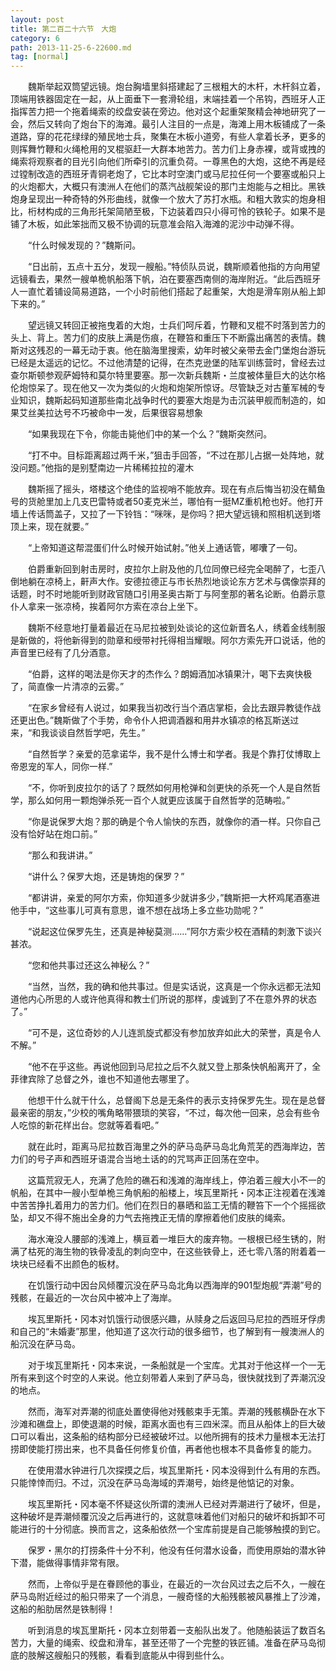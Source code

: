 ```yaml
---
layout: post
title: 第二百二十六节　大炮
category: 6
path: 2013-11-25-6-22600.md
tag: [normal]
---
```


　　魏斯举起双筒望远镜。炮台胸墙里斜搭建起了三根粗大的木杆，木杆斜立着，顶端用铁器固定在一起，从上面垂下一套滑轮组，末端挂着一个吊钩，西班牙人正指挥苦力把一个拖着绳索的绞盘安装在旁边。他对这个起重架聚精会神地研究了一会，然后又转向了炮台下的海滩。最引人注目的一点是，海滩上用木板铺成了一条道路，穿的花花绿绿的殖民地士兵，聚集在木板小道旁，有些人拿着长矛，更多的则挥舞竹鞭和火绳枪用的叉棍驱赶一大群本地苦力。苦力们上身赤裸，或背或拽的绳索将观察者的目光引向他们所牵引的沉重负荷。一尊黑色的大炮，这绝不再是经过镗制改造的西班牙青铜老炮了，它比本时空澳门或马尼拉任何一个要塞或船只上的火炮都大，大概只有澳洲人在他们的蒸汽战舰架设的那门主炮能与之相比。黑铁炮身呈现出一种奇特的外形曲线，就像一个放大了苏打水瓶。和粗大敦实的炮身相比，桁材构成的三角形托架简陋至极，下边装着四只小得可怜的铁轮子。如果不是铺了木板，如此笨拙而又极不协调的玩意准会陷入海滩的泥沙中动弹不得。

　　“什么时候发现的？”魏斯问。

　　“日出前，五点十五分，发现一艘船。”特侦队员说，魏斯顺着他指的方向用望远镜看去，果然一艘单桅帆船落下帆，泊在要塞西南侧的海岸附近。“此后西班牙人一直忙着铺设简易道路，一个小时前他们搭起了起重架，大炮是滑车刚从船上卸下来的。”

　　望远镜又转回正被拖曳着的大炮，士兵们呵斥着，竹鞭和叉棍不时落到苦力的头上、背上。苦力们的皮肤上满是伤痕，在鞭笞和重压下不断露出痛苦的表情。魏斯对这残忍的一幕无动于衷。他在脑海里搜索，幼年时被父亲带去金门堡炮台游玩已经是太遥远的记忆。不过他清楚的记得，在杰克逊堡的陆军训练营时，曾经去过查尔斯顿参观萨姆特和莫尔特里要塞。那一次新兵魏斯・兰度被体量巨大的达尔格伦炮惊呆了。现在他又一次为类似的火炮和炮架所惊讶。尽管缺乏对古董军械的专业知识，魏斯起码知道那些南北战争时代的要塞大炮是为击沉装甲舰而制造的，如果艾丝美拉达号不巧被命中一发，后果很容易想象

　　“如果我现在下令，你能击毙他们中的某一个么？”魏斯突然问。

　　“打不中。目标距离超过两千米，”狙击手回答，“不过在那儿占据一处阵地，就没问题。”他指的是别墅南边一片稀稀拉拉的灌木

　　魏斯摇了摇头，塔楼这个绝佳的监视哨不能放弃。现在有点后悔当初没在鲭鱼号的货舱里加上几支巴雷特或者50麦克米兰，哪怕有一挺MZ重机枪也好。他打开墙上传话筒盖子，又拉了一下铃铛：“咪咪，是你吗？把大望远镜和照相机送到塔顶上来，现在就要。”

　　“上帝知道这帮混蛋们什么时候开始试射。”他关上通话管，嘟囔了一句。

　　伯爵重新回到射击房时，皮拉尔上尉及他的几位同僚已经完全喝醉了，七歪八倒地躺在凉椅上，鼾声大作。安德拉德正与市长热烈地谈论东方艺术与偶像崇拜的话题，时不时地能听到财政官随口引用圣奥古斯丁与阿奎那的著名论断。伯爵示意仆人拿来一张凉椅，挨着阿尔方索在凉台上坐下。

　　魏斯不经意地打量着最近在马尼拉被到处谈论的这位新晋名人，绣着金线制服是新做的，将他新得到的勋章和绶带衬托得相当耀眼。阿尔方索先开口说话，他的声音里已经有了几分酒意。

　　“伯爵，这样的喝法是你天才的杰作么？朗姆酒加冰镇果汁，喝下去爽快极了，简直像一片清凉的云雾。”

　　“在家乡曾经有人说过，如果我当初改行当个酒店掌柜，会比去跟异教徒作战还更出色。”魏斯做了个手势，命令仆人把调酒器和用井水镇凉的格瓦斯送过来，“和我谈谈自然哲学吧，先生。”

　　“自然哲学？亲爱的范拿诺华，我不是什么博士和学者。我是个靠打仗博取上帝恩宠的军人，同你一样.”

　　“不，你听到皮拉尔的话了？既然如何用枪弹和剑更快的杀死一个人是自然哲学，那么如何用一颗炮弹杀死一百个人就更应该属于自然哲学的范畴啦。”

　　“你是说保罗大炮？那的确是个令人愉快的东西，就像你的酒一样。只你自己没有恰好站在炮口前。”

　　“那么和我讲讲。”

　　“讲什么？保罗大炮，还是铸炮的保罗？”

　　“都讲讲，亲爱的阿尔方索，你知道多少就讲多少，”魏斯把一大杯鸡尾酒塞进他手中，“这些事儿可真有意思，谁不想在战场上多立些功勋呢？”

　　“说起这位保罗先生，还真是神秘莫测……”阿尔方索少校在酒精的刺激下谈兴甚浓。

　　“您和他共事过还这么神秘么？”

　　“当然，当然，我的确和他共事过。但是实话说，这真是一个你永远都无法知道他内心所思的人或许他真得和教士们所说的那样，虔诚到了不在意外界的状态了。”

　　“可不是，这位奇妙的人儿连凯旋式都没有参加放弃如此大的荣誉，真是令人不解。”

　　“他不在乎这些。再说他回到马尼拉之后不久就又登上那条快帆船离开了，全菲律宾除了总督之外，谁也不知道他去哪里了。

　　他想干什么就干什么，总督阁下总是无条件的表示支持保罗先生。现在是总督最亲密的朋友，”少校的嘴角略带猥琐的笑容，“不过，每次他一回来，总会有些令人吃惊的新花样出台。您就等着看吧。”

　　就在此时，距离马尼拉数百海里之外的萨马岛萨马岛北角荒芜的西海岸边，苦力们的号子声和西班牙语混合当地土话的的咒骂声正回荡在空中。

　　这篇荒寂无人，充满了危险的礁石和浅滩的海岸线上，停泊着三艘大小不一的帆船，在其中一艘小型单桅三角帆船的船楼上，埃瓦里斯托・冈本正注视着在浅滩中苦苦挣扎着用力的苦力们。他们在烈日的暴晒和监工无情的鞭笞下一个个摇摇欲坠，却又不得不施出全身的力气去拖拽正无情的摩擦着他们皮肤的绳索。

　　海水淹没人腰部的浅滩上，横亘着一堆巨大的废弃物。一根根已经生锈的，附满了枯死的海生物的铁骨凌乱的刺向空中，在这些铁骨上，还七零八落的附着着一块块已经看不出颜色的板材。

　　在饥饿行动中因台风倾覆沉没在萨马岛北角以西海岸的901型炮舰“弄潮”号的残骸，在最近的一次台风中被冲上了海岸。

　　埃瓦里斯托・冈本对饥饿行动很感兴趣，从赎身之后返回马尼拉的西班牙俘虏和自己的“未婚妻”那里，他知道了这次行动的很多细节，也了解到有一艘澳洲人的船沉没在萨马岛。

　　对于埃瓦里斯托・冈本来说，一条船就是一个宝库。尤其对于他这样一个一无所有来到这个时空的人来说。他立刻带着人来到了萨马岛，很快就找到了弄潮沉没的地点。

　　然而，海军对弄潮的彻底处置使得他对残骸束手无策。弄潮的残骸横卧在水下沙滩和礁盘上，即使退潮的时候，距离水面也有三四米深。而且从船体上的巨大破口可以看出，这条船的结构部分已经被破坏过。以他所拥有的技术力量根本无法打捞即使能打捞出来，也不具备任何修复价值，再者他也根本不具备修复的能力。

　　在使用潜水钟进行几次探摸之后，埃瓦里斯托・冈本没得到什么有用的东西。只能悻悻而归。不过，沉没在萨马岛海域的弄潮号，始终是他惦记的对象。

　　埃瓦里斯托・冈本毫不怀疑这伙所谓的澳洲人已经对弄潮进行了破坏，但是，这种破坏是弄潮倾覆沉没之后再进行的，这就意味着他们对船只的破坏和拆卸不可能进行的十分彻底。换而言之，这条船依然一个宝库前提是自己能够触摸的到它。

　　保罗・黑尔的打捞条件十分不利，他没有任何潜水设备，而使用原始的潜水钟下潜，能做得事情非常有限。

　　然而，上帝似乎是在眷顾他的事业，在最近的一次台风过去之后不久，一艘在萨马岛附近经过的船只带来了一个消息，一艘奇怪的大船残骸被风暴推上了沙滩，这船的船肋居然是铁制得！

　　听到消息的埃瓦里斯托・冈本立刻带着一支船队出发了。他随船装运了数百名苦力，大量的绳索、绞盘和滑车，甚至还带了一个完整的铁匠铺。准备在萨马岛彻底的肢解这艘船只的残骸，看看到底能从中得到些什么。
